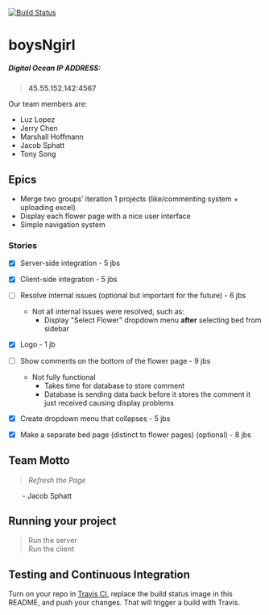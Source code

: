 [![Build Status](https://travis-ci.org/UMM-CSci-3601-S17/digital-display-garden-iteration-2-boysngirl.svg?branch=front-end)](https://travis-ci.org/UMM-CSci-3601-S17/digital-display-garden-iteration-2-boysngirl)

# boysNgirl 

##### Digital Ocean IP ADDRESS: 
> **45.55.152.142:4567**



Our team members are: 
* Luz Lopez  
* Jerry Chen 
* Marshall Hoffmann
* Jacob Sphatt
* Tony Song

## Epics
*   Merge two groups’ iteration 1 projects (like/commenting system + uploading excel)
*   Display each flower page with a nice user interface
*   Simple navigation system

 

### Stories 
- [x] Server-side integration - 5 jbs
- [x] Client-side integration - 5 jbs
- [ ] Resolve internal issues (optional but important for the future) - 6 jbs
   
    * Not all internal issues were resolved, such as:
        * Display "Select Flower" dropdown menu **after** selecting bed from sidebar 
     
        
- [x] Logo - 1 jb
- [ ] Show comments on the bottom of the flower page - 9 jbs
    
 
   * Not fully functional     
       * Takes time for database to store comment
       * Database is sending data back before it stores the comment it just received causing display problems
         
- [x] Create dropdown menu that collapses - 5 jbs
- [x] Make a separate bed page (distinct to flower pages) (optional) - 8 jbs



## Team Motto 
> *Refresh the Page*    
                 
&nbsp;&nbsp;&nbsp;&nbsp;&nbsp;&nbsp;  - Jacob Sphatt

## Running your project
> Run the server  
> Run the client  

## Testing and Continuous Integration

Turn on your repo in [Travis CI][travis], replace the build status image in this README, and push your changes. That will trigger a build with Travis.

[travis]: https://travis-ci.org/
